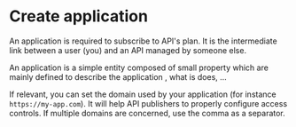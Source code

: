 # Create application

An application is required to subscribe to API's plan. It is the intermediate link between a user (you) and an API
managed by someone else.


An application is a simple entity composed of small property which are mainly defined to describe the application
, what is does, ...

If relevant, you can set the domain used by your application (for instance `https://my-app.com`). It will help API publishers to properly configure access controls.
If multiple domains are concerned, use the comma as a separator.
